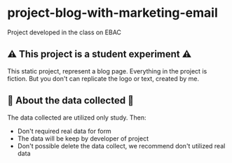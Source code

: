 # project-blog-with-marketing-email

 Project developed in the class on EBAC

## ⚠️ This project is a student experiment ⚠️

This static project, represent a blog page. Everything in the project is fiction. But you don't can replicate the logo or text, created by me.

## 💾 About the data collected 💾

<p>The data collected are utilized only study. Then:</p>

<ul>
    <li>Don't required real data for form</li>
    <li>The data will be keep by developer of project</li>
    <li>Don't possible delete the data collect, we recommend don't utilized real data</li>
</ul>
